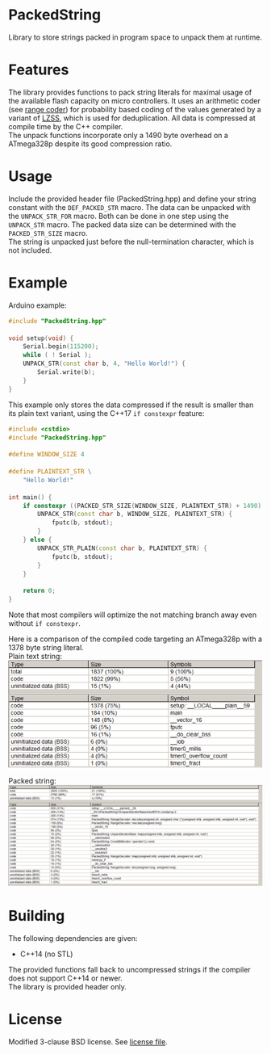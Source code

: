 PackedString
============

Library to store strings packed in program space to unpack them at runtime.

Features
========

The library provides functions to pack string literals for maximal usage of the available flash
capacity on micro controllers. It uses an arithmetic coder
(see [range coder](https://web.archive.org/web/20151022055156/http://www.sable.mcgill.ca/publications/techreports/2007-5/bodden-07-arithmetic-TR.pdf))
for probability based coding of the values generated by a variant of [LZSS](https://en.wikipedia.org/wiki/Lempel%E2%80%93Ziv%E2%80%93Storer%E2%80%93Szymanski),
which is used for deduplication. All data is compressed at compile time by the C++ compiler.  
The unpack functions incorporate only a 1490 byte overhead on a ATmega328p despite its good
compression ratio.  

Usage
=====

Include the provided header file (PackedString.hpp) and define your string constant with the
`DEF_PACKED_STR` macro. The data can be unpacked with the `UNPACK_STR_FOR` macro. Both can be done
in one step using the `UNPACK_STR` macro.  The packed data size can be determined with the
`PACKED_STR_SIZE` macro.  
The string is unpacked just before the null-termination character, which is not included.  

Example
=======

Arduino example:  
```c++
#include "PackedString.hpp"

void setup(void) {
	Serial.begin(115200);
	while ( ! Serial ); 
	UNPACK_STR(const char b, 4, "Hello World!") {
		Serial.write(b);
	}
}
```
  
This example only stores the data compressed if the result is smaller than its plain text variant,
using the C++17 `if constexpr` feature:  
```c++
#include <cstdio>
#include "PackedString.hpp"

#define WINDOW_SIZE 4

#define PLAINTEXT_STR \
	"Hello World!"

int main() {
	if constexpr ((PACKED_STR_SIZE(WINDOW_SIZE, PLAINTEXT_STR) + 1490) < sizeof(PLAINTEXT_STR)) {
		UNPACK_STR(const char b, WINDOW_SIZE, PLAINTEXT_STR) {
			fputc(b, stdout);
		}
	} else {
		UNPACK_STR_PLAIN(const char b, PLAINTEXT_STR) {
			fputc(b, stdout);
		}
	}
	
	return 0;
}
```
Note that most compilers will optimize the not matching branch away even without `if constexpr`.  

Here is a comparison of the compiled code targeting an ATmega328p with a 1378 byte string literal.  
Plain text string:  
![plain text string](doc/plain.png)

Packed string:  
![packed string](doc/packed.png)

Building
========

The following dependencies are given:  
- C++14 (no STL)

The provided functions fall back to uncompressed strings if the compiler does not support C++14 or newer.  
The library is provided header only.  

License
=======

Modified 3-clause BSD license. See [license file](LICENSE).  
